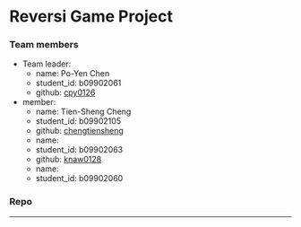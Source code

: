 # Reversi Game Project

### Team members

- Team leader:
	- name: Po-Yen Chen
	- student_id: b09902061
	- github: [cpy0126](https://github.com/cpy0126)
- member:
	- name: Tien-Sheng Cheng
	- student_id: b09902105
	- github: [chengtiensheng](https://github.com/chengtiensheng)
	- name:  
	- student_id: b09902063
	- github: [knaw0128](https://github.com/knaw0128)
	- name: 
	- student_id: b09902060

### Repo
------


